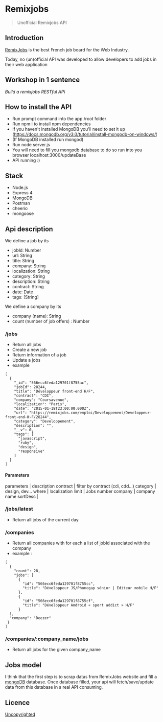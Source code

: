 # Remixjobs

> Unofficial Remixjobs API

## Introduction

[RemixJobs](https://remixjobs.com/) is the best French job board for the Web Industry.

Today, no (un)official API was developed to allow developers to add jobs in their web application

## Workshop in 1 sentence

*Build a remixjobs RESTful API*

## How to install the API

* Run prompt command into the app /root folder
* Run npm i to install npm dependencies
* If you haven't installed MongoDB you'll need to set it up (https://docs.mongodb.org/v3.0/tutorial/install-mongodb-on-windows/)
* (If MongoDB installed run mongod)
* Run node server.js
* You will need to fill you mongodb database to do so run into you browser localhost:3000/updateBase
* API running :)

## Stack

* Node.js
* Express 4
* MongoDB
* Postman
* cheerio
* mongoose

## Api description

We define a job by its

* jobId: Number
* url: String
* title: String
* company: String
* localization: String
* category: String
* description: String
* contract: String
* date: Date
* tags: [String]

We define a company by its

* company (name): String
* count (number of job offers) : Number

### /jobs

* Return all jobs
* Create a new job
* Return information of a job
* Update a jobs
* example
```
[
  {
    "_id": "566ecc6feda129701f8755ac",
    "jobId": 28244,
    "title": "Développeur front-end H/F",
    "contract": "CDI",
    "company": "Coursavenue",
    "localization": "Paris",
    "date": "2015-01-18T23:00:00.000Z",
    "url": "https://remixjobs.com/emploi/Developpement/Developpeur-front-end-H-F/28244",
    "category": "Developpement",
    "description": "",
    "__v": 0,
    "tags": [
      "javascript",
      "ruby",
      "design",
      "responsive"
    ]
  }
]
```

#### Parameters

parameters | description
contract | filter by contract (cdi, cdd...)
category | design, dev...
where | localization
limit | Jobs number
company | company name
sortDesc |

### /jobs/latest

* Return all jobs of the current day

### /companies

* Return all companies with for each a list of jobId associated with the company
* example :
```
[
  {
    "count": 28,
    "jobs": [
      {
        "id": "566ecc6feda129701f8755cc",
        "title": "Développeur JS/Phonegap sénior | Editeur mobile H/F"
      },
      {
        "id": "566ecc6feda129701f8755cf",
        "title": "Développeur Android « sport addict » H/F"
      }
  ],
  "company": "Deezer"
 }
]
```

### /companies/:company_name/jobs

* Return all jobs for the given company_name

## Jobs model

I think that the first step is to scrap datas from RemixJobs website and fill a [mongoDB](https://www.mongodb.org/) database.
Once database filled, your api will fetch/save/update data from this database in a real API consuming.

## Licence

[Uncopyrighted](http://zenhabits.net/uncopyright/)
